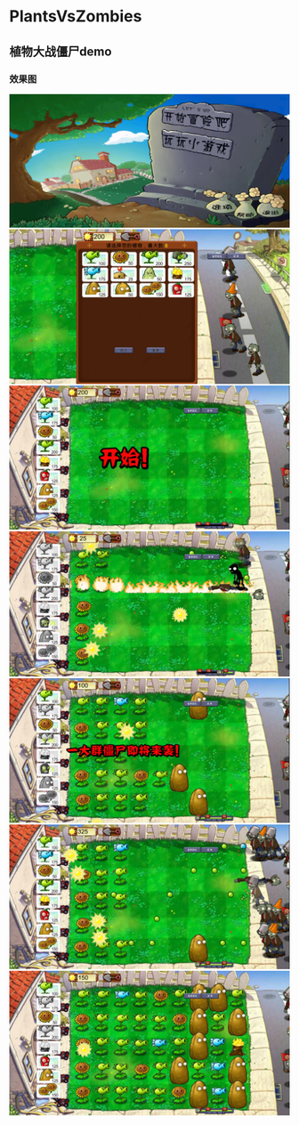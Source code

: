 # PlantsVsZombies
## 植物大战僵尸demo
### 效果图
![](https://github.com/fctony/PlantsVsZombies/blob/master/ShowImage/1.png)
![](https://github.com/fctony/PlantsVsZombies/blob/master/ShowImage/2.png)
![](https://github.com/fctony/PlantsVsZombies/blob/master/ShowImage/3.png)
![](https://github.com/fctony/PlantsVsZombies/blob/master/ShowImage/4.png)
![](https://github.com/fctony/PlantsVsZombies/blob/master/ShowImage/5.png)
![](https://github.com/fctony/PlantsVsZombies/blob/master/ShowImage/6.png)
![](https://github.com/fctony/PlantsVsZombies/blob/master/ShowImage/7.png)
